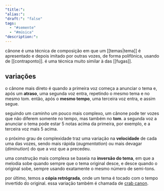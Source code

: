 ```yaml
---
"title:": 
"alias:": 
"draft:": "false"
tags:
  - "#semente"
  - "#música"
"description:":
---
```

cânone é uma técnica de composição em que um [[temas|tema]] é apresentado e depois imitado por outras vozes, de forma polifônica, usando de [[contraponto]]. é uma técnica muito similar à das [[fugas]].
## variações
o cânone mais direto é quando a primeira voz começa a anunciar o tema e, após um **atraso**, uma segunda voz entra, repetindo o mesmo tema e no mesmo tom. então, após o **mesmo tempo**, uma terceira voz entra, e assim segue.

seguindo um caminho um pouco mais complexo, um cânone pode ter vozes que não diferem somente no tempo, mas também no **tom**. a segunda voz a anunciar o tema pode estar 5 notas acima da primeira, por exemplo, e a terceira voz mais 5 acima.

o próximo grau de complexidade traz uma variação na **velocidade** de cada uma das vozes, sendo mais rápida (*augmentation*) ou mais devagar (*diminution*) do que a voz que a precedeu.

uma construção mais complexa se baseia na **inversão do tema**, em que a melodia sobe quando sempre que o tema original desce, e desce quando o original sobe, sempre usando exatamente o mesmo número de semi-tons.

por último, temos a **cópia retrógrada**, onde um tema é tocado com o tempo invertido do original. essa variação também é chamada de [crab canon](https://en.wikipedia.org/wiki/Crab_canon).